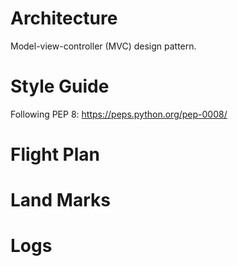 # Architecture

Model-view-controller (MVC) design pattern.

# Style Guide

Following PEP 8: https://peps.python.org/pep-0008/

# Flight Plan

# Land Marks

# Logs